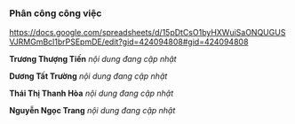 ### Phân công công việc
https://docs.google.com/spreadsheets/d/15pDtCsO1byHXWuiSaONQUGUSVJRMGmBcl1brPSEpmDE/edit?gid=424094808#gid=424094808

**Trương Thượng Tiến**
*nội dung đang cập nhật*

**Dương Tất Trường**
*nội dung đang cập nhật*

**Thái Thị Thanh Hòa**
*nội dung đang cập nhật*

**Nguyễn Ngọc Trang**
*nội dung đang cập nhật*

